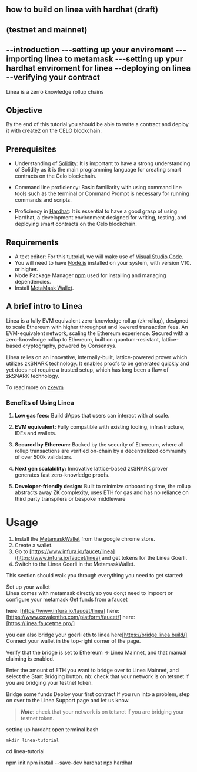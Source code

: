 ## how to build on linea with hardhat (draft)
(testnet and mainnet)
-----------------------------
--introduction
---setting up your enviroment
---importing linea to metamask
---setting up ypur hardhat enviroment for linea
--deploying on linea
--verifying your contract
------------------------------------
Linea is a zerro knowledge rollup chains


## Objective

By the end of this tutorial you should be able to write a contract and deploy it with create2 on the CELO blockchain.

## Prerequisites

- Understanding of [Solidity](https://soliditylang.org/): It is important to have a strong understanding of Solidity as it is the main programming language for creating smart contracts on the Celo blockchain.

- Command line proficiency: Basic familiarity with using command line tools such as the terminal or Command Prompt is necessary for running commands and scripts.

- Proficiency in [Hardhat](https://hardhat.org/): It is essential to have a good grasp of using Hardhat, a development environment designed for writing, testing, and deploying smart contracts on the Celo blockchain.

## Requirements

- A text editor: For this tutorial, we will make use of [Visual Studio Code](https://code.visualstudio.com/).
- You will need to have [Node.js](https://nodejs.org/en) installed on your system, with version V10. or higher.
- Node Package Manager [npm](https://docs.npmjs.com/downloading-and-installing-node-js-and-npm) used for installing and managing dependencies.
-  Install [MetaMask Wallet](https://metamask.io/download/).

## A brief intro to Linea
Linea is a fully EVM equivalent zero-knowledge rollup (zk-rollup), designed to scale Ethereum with higher throughput and lowered transaction fees.
An EVM-equivalent network, scaling the Ethereum experience. Secured with a zero-knowledge rollup to Ethereum, built on quantum-resistant, lattice-based cryptography, powered by Consensys.

Linea relies on an innovative, internally-built, lattice-powered prover which utilizes zkSNARK technology. It enables proofs to be generated quickly and yet does not require a trusted setup, which has long been a flaw of zkSNARK technology.

To read more on [zkevm](https://consensys.net/zkevm/) 


### Benefits of Using Linea

1. **Low gas fees:**  Build dApps that users can interact with at scale.

2. **EVM equivalent:** Fully compatible with existing tooling, infrastructure, IDEs and wallets.

3. **Secured by Ethereum:** Backed by the security of Ethereum, where all rollup transactions are verified on-chain by a decentralized community of over 500k validators.

4. **Next gen scalability:** Innovative lattice-based zkSNARK prover generates fast zero-knowledge proofs.

5. **Developer-friendly design:** Built to minimize onboarding time, the rollup abstracts away ZK complexity, uses ETH for gas and has no reliance on third party transpilers or bespoke middleware

















# Usage
1. Install the [MetamaskWallet](https://chrome.google.com/webstore/detail/metamask/nkbihfbeogaeaoehlefnkodbefgpgknn) from the google chrome store.
2. Create a wallet.
3. Go to [https://www.infura.io/faucet/linea](https://www.infura.io/faucet/linea) 
and get tokens for the Linea Goerli.
4. Switch to the Linea Goerli in the MetamaskWallet.



This section should walk you through everything you need to get started:

Set up your wallet   
Linea comes with metamask directly so you don;t need to impoort or configure your metamask
Get funds from a faucet

here: [https://www.infura.io/faucet/linea]
here: [https://www.covalenthq.com/platform/faucet/]
here: [https://linea.faucetme.pro/]

you can also bridge your goerli eth to linea 
here[https://bridge.linea.build/]
Connect your wallet in the top-right corner of the page.

Verify that the bridge is set to Ethereum → Linea Mainnet, and that manual claiming is enabled.

Enter the amount of ETH you want to bridge over to Linea Mainnet, and select the Start Bridging button.
nb: check that your network is on tetsnet if you are bridging your testnet token.

Bridge some funds
Deploy your first contract
If you run into a problem, step on over to the Linea Support page and let us know.


 >**_Note_**: check that your network is on tetsnet if you are bridging your testnet token.

setting up hardaht
open terminal
bash
```
mkdir linea-tutorial
```
cd linea-tutorial

npm init
npm install --save-dev hardhat
npx hardhat